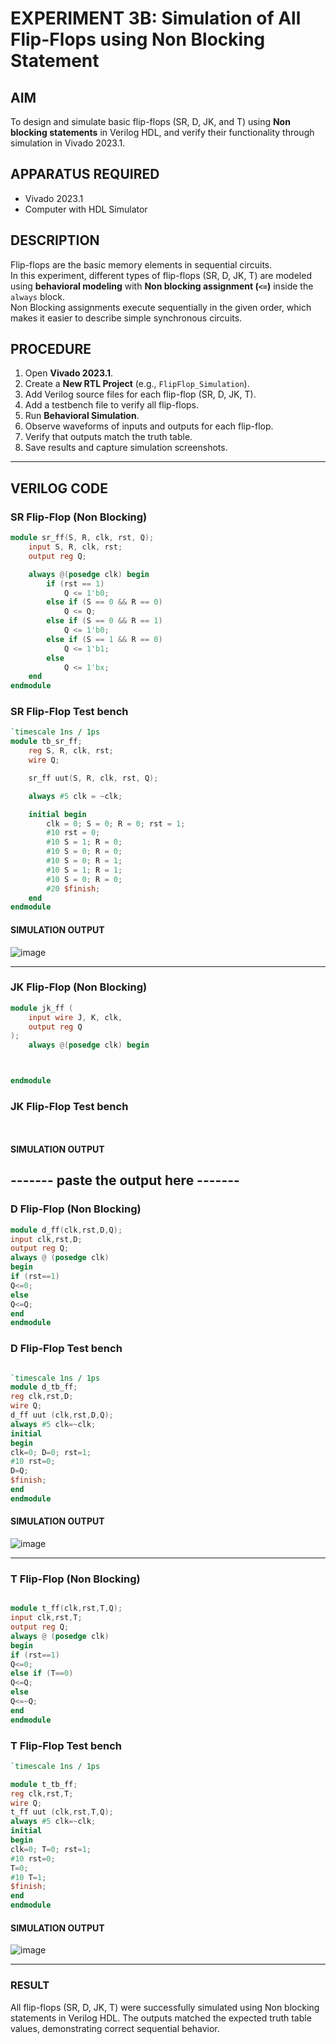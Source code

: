 # EXPERIMENT 3B: Simulation of All Flip-Flops using Non Blocking Statement

## AIM
To design and simulate basic flip-flops (SR, D, JK, and T) using **Non blocking statements** in Verilog HDL, and verify their functionality through simulation in Vivado 2023.1.

## APPARATUS REQUIRED
- Vivado 2023.1
- Computer with HDL Simulator

## DESCRIPTION
Flip-flops are the basic memory elements in sequential circuits.  
In this experiment, different types of flip-flops (SR, D, JK, T) are modeled using **behavioral modeling** with **Non blocking assignment (`<=`)** inside the `always` block.  
Non Blocking assignments execute sequentially in the given order, which makes it easier to describe simple synchronous circuits.

## PROCEDURE
1. Open **Vivado 2023.1**.  
2. Create a **New RTL Project** (e.g., `FlipFlop_Simulation`).  
3. Add Verilog source files for each flip-flop (SR, D, JK, T).  
4. Add a testbench file to verify all flip-flops.  
5. Run **Behavioral Simulation**.  
6. Observe waveforms of inputs and outputs for each flip-flop.  
7. Verify that outputs match the truth table.  
8. Save results and capture simulation screenshots.

---

## VERILOG CODE

### SR Flip-Flop (Non Blocking)
```verilog
module sr_ff(S, R, clk, rst, Q);
    input S, R, clk, rst;
    output reg Q;

    always @(posedge clk) begin
        if (rst == 1) 
            Q <= 1'b0;        
        else if (S == 0 && R == 0) 
            Q <= Q;            
        else if (S == 0 && R == 1) 
            Q <= 1'b0;         
        else if (S == 1 && R == 0) 
            Q <= 1'b1;         
        else 
            Q <= 1'bx;       
    end
endmodule
```
### SR Flip-Flop Test bench 
```verilog
`timescale 1ns / 1ps
module tb_sr_ff;
    reg S, R, clk, rst;
    wire Q;

    sr_ff uut(S, R, clk, rst, Q);

    always #5 clk = ~clk;  

    initial begin
        clk = 0; S = 0; R = 0; rst = 1;
        #10 rst = 0;
        #10 S = 1; R = 0;
        #10 S = 0; R = 0;
        #10 S = 0; R = 1;
        #10 S = 1; R = 1;
        #10 S = 0; R = 0;
        #20 $finish;
    end
endmodule

```
#### SIMULATION OUTPUT

![image](https://github.com/user-attachments/assets/903a8a02-4ffc-4419-b6fe-19873f51cfae)

---

### JK Flip-Flop (Non Blocking)
```verilog
module jk_ff (
    input wire J, K, clk,
    output reg Q
);
    always @(posedge clk) begin



endmodule
```
### JK Flip-Flop Test bench 
```verilog



```
#### SIMULATION OUTPUT

------- paste the output here -------
---
### D Flip-Flop (Non Blocking)
```verilog
module d_ff(clk,rst,D,Q);
input clk,rst,D;
output reg Q;
always @ (posedge clk)
begin
if (rst==1)
Q<=0;
else 
Q<=Q;
end
endmodule

```
### D Flip-Flop Test bench 
```verilog

`timescale 1ns / 1ps
module d_tb_ff;
reg clk,rst,D;
wire Q;
d_ff uut (clk,rst,D,Q);
always #5 clk=~clk;
initial
begin
clk=0; D=0; rst=1;
#10 rst=0;
D=Q;
$finish;
end
endmodule

```

#### SIMULATION OUTPUT

![image](https://github.com/user-attachments/assets/841171e5-165f-4908-bc24-886e9a578ab2)

---
### T Flip-Flop (Non Blocking)
```verilog

module t_ff(clk,rst,T,Q);
input clk,rst,T;
output reg Q;
always @ (posedge clk)
begin
if (rst==1)
Q<=0;
else if (T==0)
Q<=Q;
else 
Q<=~Q;
end
endmodule
```
### T Flip-Flop Test bench 
```verilog
`timescale 1ns / 1ps

module t_tb_ff;
reg clk,rst,T;
wire Q;
t_ff uut (clk,rst,T,Q);
always #5 clk=~clk;
initial
begin
clk=0; T=0; rst=1;
#10 rst=0;
T=0;
#10 T=1;
$finish;
end
endmodule

```

#### SIMULATION OUTPUT

![image](https://github.com/user-attachments/assets/c7dbe488-4e99-49fd-a471-2fb3d1d1dfed)

---

### RESULT

All flip-flops (SR, D, JK, T) were successfully simulated using Non blocking statements in Verilog HDL.
The outputs matched the expected truth table values, demonstrating correct sequential behavior.
